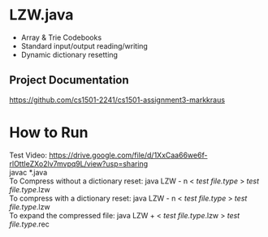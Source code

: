 # LZW.java
- Array & Trie Codebooks<br>
- Standard input/output reading/writing<br>
- Dynamic dictionary resetting<br>

## Project Documentation
https://github.com/cs1501-2241/cs1501-assignment3-markkraus

# How to Run
Test Video: https://drive.google.com/file/d/1XxCaa66we6f-rlOttleZXo2lv7mvpq9L/view?usp=sharing<br>
javac *.java<br>
To Compress without a dictionary reset: java LZW - n < _test file.type_ > _test file.type_.lzw <br>
To compress with a dictionary reset:    java LZW - n < _test file.type_ > _test file.type_.lzw <br>
To expand the compressed file:          java LZW + < _test file.type_.lzw > _test file.type_.rec <br>
